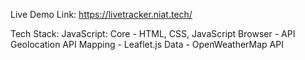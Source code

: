 Live Demo Link: https://livetracker.niat.tech/

Tech Stack: JavaScript: Core    - HTML, CSS, JavaScript
                        Browser - API	Geolocation API 
                        Mapping - Leaflet.js
                        Data    - OpenWeatherMap API

